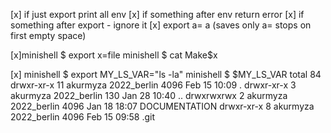 [x] if just export print all env
[x] if something after env return error
[x] if something after export - ignore it
[x] export a=  a  (saves only a= stops on first empty space)

[x]minishell $ export x=file
	minishell $ cat Make$x

[x] minishell $ export MY_LS_VAR="ls -la"
	minishell $ $MY_LS_VAR
	total 84
	drwxr-xr-x 11 akurmyza 2022_berlin  4096 Feb 15 10:09 .
	drwxr-xr-x  3 akurmyza 2022_berlin   130 Jan 28 10:40 ..
	drwxrwxrwx  2 akurmyza 2022_berlin  4096 Jan 18 18:07 DOCUMENTATION
	drwxr-xr-x  8 akurmyza 2022_berlin  4096 Feb 15 09:58 .git